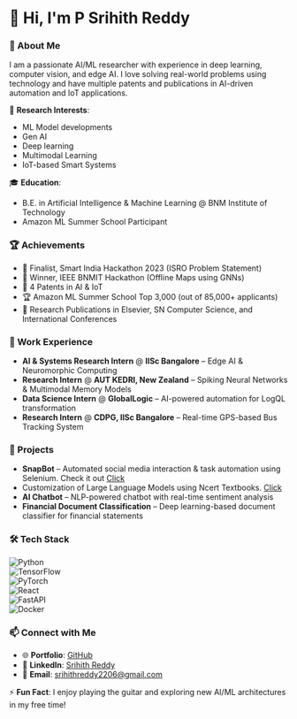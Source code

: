 # 👋 Hi, I'm P Srihith Reddy  

### 🚀 About Me  
I am a passionate AI/ML researcher with experience in deep learning, computer vision, and edge AI. I love solving real-world problems using technology and have multiple patents and publications in AI-driven automation and IoT applications.  

🔬 **Research Interests**:  
- ML Model developments
- Gen AI
- Deep learning
- Multimodal Learning  
- IoT-based Smart Systems  

🎓 **Education**:  
- B.E. in Artificial Intelligence & Machine Learning @ BNM Institute of Technology  
- Amazon ML Summer School Participant  

### 🏆 Achievements  
- 🏅 Finalist, Smart India Hackathon 2023 (ISRO Problem Statement)  
- 🥇 Winner, IEEE BNMIT Hackathon (Offline Maps using GNNs)  
- 📜 4 Patents in AI & IoT  
- 🏆 Amazon ML Summer School Top 3,000 (out of 85,000+ applicants)  
- 📖 Research Publications in Elsevier, SN Computer Science, and International Conferences  

### 💼 Work Experience  
- **AI & Systems Research Intern** @ **IISc Bangalore** – Edge AI & Neuromorphic Computing  
- **Research Intern** @ **AUT KEDRI, New Zealand** – Spiking Neural Networks & Multimodal Memory Models  
- **Data Science Intern** @ **GlobalLogic** – AI-powered automation for LogQL transformation  
- **Research Intern** @ **CDPG, IISc Bangalore** – Real-time GPS-based Bus Tracking System  

### 🔨 Projects    
- **SnapBot** – Automated social media interaction & task automation using Selenium. Check it out [Click](https://github.com/myts2206/SnapStreaks-)
- Customization of Large Language Models using Ncert Textbooks. [Click](https://github.com/myts2206/Customizing-Large-Language-Models-for-NCERT-Textbooks)
- **AI Chatbot** – NLP-powered chatbot with real-time sentiment analysis  
- **Financial Document Classification** – Deep learning-based document classifier for financial statements  

### 🛠️ Tech Stack  
![Python](https://img.shields.io/badge/-Python-3776AB?style=flat&logo=python&logoColor=white)  
![TensorFlow](https://img.shields.io/badge/-TensorFlow-FF6F00?style=flat&logo=TensorFlow&logoColor=white)  
![PyTorch](https://img.shields.io/badge/-PyTorch-EE4C2C?style=flat&logo=pytorch&logoColor=white)  
![React](https://img.shields.io/badge/-React-61DAFB?style=flat&logo=react&logoColor=black)  
![FastAPI](https://img.shields.io/badge/-FastAPI-009688?style=flat&logo=fastapi&logoColor=white)  
![Docker](https://img.shields.io/badge/-Docker-2496ED?style=flat&logo=docker&logoColor=white)  

### 📫 Connect with Me  
- 🌐 **Portfolio**: [GitHub](https://github.com/myts2206)  
- 🔗 **LinkedIn**: [Srihith Reddy](https://www.linkedin.com/in/srihith-reddy-53555a126/)  
- 📧 **Email**: srihithreddy2206@gmail.com  

⚡ **Fun Fact**: I enjoy playing the guitar and exploring new AI/ML architectures in my free time!  
